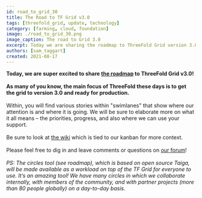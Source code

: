 ```yaml
---
id: road_to_grid_30
title: The Road to TF Grid v3.0
tags: [threefold_grid, update, technology]
category: [farming, cloud, foundation]
image: ./road_to_grid_30.png
image_caption: The road to Grid 3.0
excerpt: Today we are sharing the roadmap to ThreeFold Grid version 3.0, a production-ready grid.
authors: [sam_taggart]
created: 2021-08-17
---
```


**Today, we are super excited to share [the roadmap](https://circles.threefold.me/project/despiegk-product_tfgrid3_roadmap/kanban) to ThreeFold Grid v3.0!**
<br/>
<br/>
**As many of you know, the main focus of ThreeFold these days is to get the grid to version 3.0 and ready for production.**
<br/>
<br/>
Within, you will find various stories within "swimlanes" that show where our attention is and where it is going. We will be sure to elaborate more on what it all means – the priorities, progress, and also where we can use your support.
<br/>
<br/>
Be sure to look at [the wiki](https://circles.threefold.me/project/despiegk-product_tfgrid3_roadmap/wiki/home) which is tied to our kanban for more context.
<br/>
<br/>
Please feel free to dig in and leave comments or questions on [our forum](https://forum.threefold.io/)!
<br/>
<br/>
*PS: The circles tool (see roadmap), which is based on open source Taiga, will be made available as a workload on top of the TF Grid for everyone to use. It’s an amazing tool! We have many circles in which we collaborate internally, with members of the community, and with partner projects (more than 80 people globally) on a day-to-day basis.*
